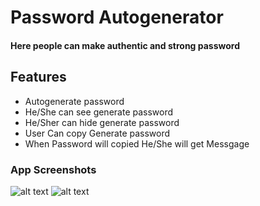 # Password Autogenerator
#### Here people can make authentic and strong password

## Features
- Autogenerate password
- He/She can see generate password
- He/Sher can hide generate password
- User Can copy Generate password
- When Password will copied He/She will get Messgage

### App Screenshots
![alt text](https://i.ibb.co/VV9QsL7/passwordgenerator1.png)
![alt text](https://i.ibb.co/47S8MPW/passwordgenerator2.png)
